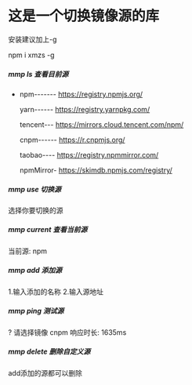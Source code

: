 
# 这是一个切换镜像源的库

安装建议加上-g

npm i xmzs -g
##### mmp ls 查看目前源

* npm-------  https://registry.npmjs.org/
  
  yarn------  https://registry.yarnpkg.com/

  tencent---  https://mirrors.cloud.tencent.com/npm/

  cnpm------  https://r.cnpmjs.org/

  taobao----  https://registry.npmmirror.com/
  
  npmMirror-  https://skimdb.npmjs.com/registry/

##### mmp use 切换源

选择你要切换的源

##### mmp current 查看当前源

当前源: npm

##### mmp add 添加源

1.输入添加的名称
2.输入源地址

##### mmp ping 测试源

? 请选择镜像 cnpm
响应时长: 1635ms

##### mmp delete 删除自定义源

add添加的源都可以删除
